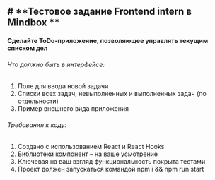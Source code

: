 ## # **Тестовое задание Frontend intern в Mindbox **

#### Сделайте ToDo-приложение, позволяющее управлять текущим списком дел
###### Что должно быть в интерфейсе:
1. Поле для ввода новой задачи
2. Списки всех задач, невыполненных и выполненных задач (по отдельности)
3. Пример внешнего вида приложения
 
###### Требования к коду:
1. Создано с использованием React и React Hooks
2. Библиотеки компонент – на ваше усмотрение
3. Ключевая на ваш взгляд функциональность покрыта тестами
4. Проект должен запускаться командой npm i && npm run start
